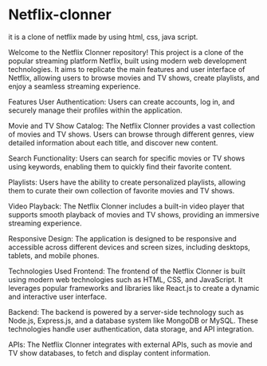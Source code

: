 # Netflix-clonner
it is a clone of netflix made by using html, css, java script.

Welcome to the Netflix Clonner repository! This project is a clone of the popular streaming platform Netflix, built using modern web development technologies. It aims to replicate the main features and user interface of Netflix, allowing users to browse movies and TV shows, create playlists, and enjoy a seamless streaming experience.

Features
User Authentication: Users can create accounts, log in, and securely manage their profiles within the application.

Movie and TV Show Catalog: The Netflix Clonner provides a vast collection of movies and TV shows. Users can browse through different genres, view detailed information about each title, and discover new content.

Search Functionality: Users can search for specific movies or TV shows using keywords, enabling them to quickly find their favorite content.

Playlists: Users have the ability to create personalized playlists, allowing them to curate their own collection of favorite movies and TV shows.

Video Playback: The Netflix Clonner includes a built-in video player that supports smooth playback of movies and TV shows, providing an immersive streaming experience.

Responsive Design: The application is designed to be responsive and accessible across different devices and screen sizes, including desktops, tablets, and mobile phones.

Technologies Used
Frontend: The frontend of the Netflix Clonner is built using modern web technologies such as HTML, CSS, and JavaScript. It leverages popular frameworks and libraries like React.js to create a dynamic and interactive user interface.

Backend: The backend is powered by a server-side technology such as Node.js, Express.js, and a database system like MongoDB or MySQL. These technologies handle user authentication, data storage, and API integration.

APIs: The Netflix Clonner integrates with external APIs, such as movie and TV show databases, to fetch and display content information.
